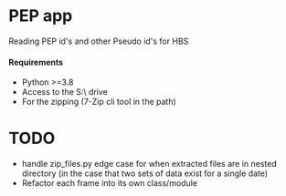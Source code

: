 # PEP app

Reading PEP id's and other Pseudo id's for HBS



#### Requirements

- Python >=3.8
- Access to the S:\\ drive
- For the zipping (7-Zip cli tool in the path)


# TODO

- handle zip_files.py edge case for when extracted files are in nested directory (in the case
that two sets of data exist for a single date)
- Refactor each frame into its own class/module